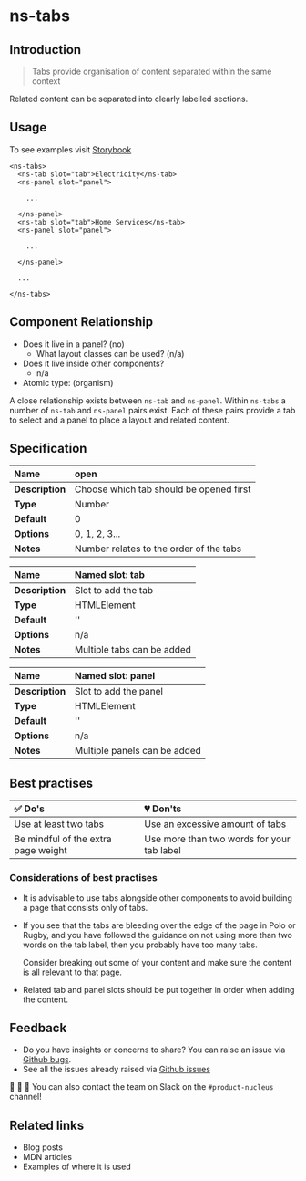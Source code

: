 # ns-tabs

## Introduction

> Tabs provide organisation of content separated within the same context

Related content can be separated into clearly labelled sections.

## Usage

To see examples visit [Storybook](https://nucleus.bgdigital.xyz/demo/index.html?path=/story/ns-tabs--tabs)

```markup
<ns-tabs>
  <ns-tab slot="tab">Electricity</ns-tab>
  <ns-panel slot="panel">

    ...

  </ns-panel>
  <ns-tab slot="tab">Home Services</ns-tab>
  <ns-panel slot="panel">

    ...

  </ns-panel>

  ...

</ns-tabs>
```

## Component Relationship

* Does it live in a panel? \(no\)
  * What layout classes can be used? \(n/a\)
* Does it live inside other components?
  * n/a
* Atomic type: \(organism\)

A close relationship exists between `ns-tab` and `ns-panel`. Within `ns-tabs` a number of `ns-tab` and `ns-panel` pairs exist. Each of these pairs provide a tab to select and a panel to place a layout and related content.

## Specification

| **Name** | open |
| :--- | :--- |
| **Description** | Choose which tab should be opened first |
| **Type** | Number |
| **Default** | 0 |
| **Options** | 0, 1, 2, 3... |
| **Notes** | Number relates to the order of the tabs |

| **Name** | Named slot: tab |
| :--- | :--- |
| **Description** | Slot to add the tab |
| **Type** | HTMLElement |
| **Default** | '' |
| **Options** | n/a |
| **Notes** | Multiple tabs can be added |

| **Name** | Named slot: panel |
| :--- | :--- |
| **Description** | Slot to add the panel |
| **Type** | HTMLElement |
| **Default** | '' |
| **Options** | n/a |
| **Notes** | Multiple panels can be added |

## Best practises

| ✅ Do's | 💔 Don'ts |
| :--- | :--- |
| Use at least two tabs | Use an excessive amount of tabs |
| Be mindful of the extra page weight | Use more than two words for your tab label |

### Considerations of best practises

* It is advisable to use tabs alongside other components to avoid building a page that consists only of tabs.
* If you see that the tabs are bleeding over the edge of the page in Polo or Rugby, and you have followed the guidance on not using more than two words on the tab label, then you probably have too many tabs.

  Consider breaking out some of your content and make sure the content is all relevant to that page.

* Related tab and panel slots should be put together in order when adding the content.

## Feedback

* Do you have insights or concerns to share? You can raise an issue via [Github bugs](https://github.com/ConnectedHomes/nucleus/issues/new?assignees=&labels=Bug&template=a--bug-report.md&title=[bug]%20[NAME%20OF%20COMPONENT]).
* See all the issues already raised via [Github issues](https://github.com/connectedHomes/nucleus/issues?utf8=%E2%9C%93&q=is%3Aopen+is%3Aissue+label%3ABug+[NAME%20OF%20COMPONENT])

💩 🎉 🦄 You can also contact the team on Slack on the `#product-nucleus` channel!

## Related links

* Blog posts
* MDN articles
* Examples of where it is used

